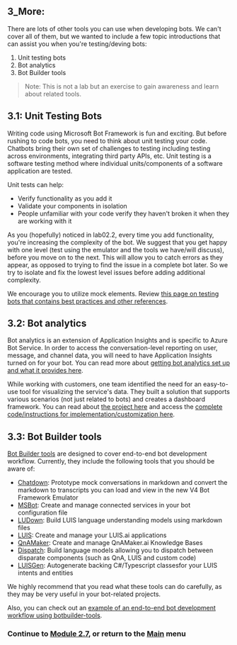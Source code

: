 ## 3_More:

There are lots of other tools you can use when developing bots. We can't cover all of them, but we wanted to include a few topic introductions that can assist you when you're testing/deving bots:  

1. Unit testing bots
2. Bot analytics
3. Bot Builder tools

> Note: This is not a lab but an exercise to gain awareness and learn about related tools.

## 3.1: Unit Testing Bots

Writing code using Microsoft Bot Framework is fun and exciting. But before rushing to code bots, you need to think about unit testing your code. Chatbots bring their own set of challenges to testing including testing across environments, integrating third party APIs, etc. Unit testing is a software testing method where individual units/components of a software application are tested.  

Unit tests can help:
- Verify functionality as you add it
- Validate your components in isolation
- People unfamiliar with your code verify they haven't broken it when they are working with it  


As you (hopefully) noticed in lab02.2, every time you add functionality, you're increasing the complexity of the bot. We suggest that you get happy with one level (test using the emulator and the tools we have/will discuss), before you move on to the next. This will allow you to catch errors as they appear, as opposed to trying to find the issue in a complete bot later. So we try to isolate and fix the lowest level issues before adding additional complexity.  

We encourage you to utilize mock elements. Review [this page on testing bots that contains best practices and other references](https://docs.microsoft.com/en-us/azure/bot-service/bot-builder-testing-debugging?view=azure-bot-service-4.0).  

## 3.2: Bot analytics  

Bot analytics is an extension of Application Insights and is specific to Azure Bot Service. In order to access the conversation-level reporting on user, message, and channel data, you will need to have Application Insights turned on for your bot. You can read more about [getting bot analytics set up and what it provides here](https://docs.microsoft.com/en-us/azure/bot-service/bot-service-manage-analytics?view=azure-bot-service-4.0).  

While working with customers, one team identified the need for an easy-to-use tool for visualizing the service's data. They built a solution that supports various scenarios (not just related to bots) and creates a dashboard framework. You can read about [the project here](https://www.microsoft.com/developerblog/2017/09/26/custom-analytics-dashboard-application-insights/) and access the [complete code/instructions for implementation/customization here](https://github.com/Azure/ibex-dashboard).

## 3.3: Bot Builder tools

[Bot Builder tools](https://github.com/Microsoft/botbuilder-tools) are designed to cover end-to-end bot development workflow. Currently, they include the following tools that you should be aware of:  

- [Chatdown](https://github.com/Microsoft/botbuilder-tools/tree/master/Chatdown): Prototype mock conversations in markdown and convert the markdown to transcripts you can load and view in the new V4 Bot Framework Emulator
- [MSBot](https://github.com/Microsoft/botbuilder-tools/tree/master/MSBot): Create and manage connected services in your bot configuration file
- [LUDown](https://github.com/Microsoft/botbuilder-tools/tree/master/Ludown): Build LUIS language understanding models using markdown files
- [LUIS](https://github.com/Microsoft/botbuilder-tools/tree/master/LUIS): 
Create and manage your LUIS.ai applications
- [QnAMaker](https://github.com/Microsoft/botbuilder-tools/tree/master/QnAMaker): Create and manage QnAMaker.ai Knowledge Bases
- [Dispatch](https://github.com/Microsoft/botbuilder-tools/tree/master/Dispatch): Build language models allowing you to dispatch between disparate components (such as QnA, LUIS and custom code)
- [LUISGen](https://github.com/Microsoft/botbuilder-tools/tree/master/LUISGen): Autogenerate backing C#/Typescript classesfor your LUIS intents and entities  

We highly recommend that you read what these tools can do carefully, as they may be very useful in your bot-related projects.  

Also, you can check out an [example of an end-to-end bot development workflow using botbuilder-tools](https://aka.ms/BotBuilderLocalDev).


### Continue to [Module 2.7](../lab02.7-mxchip_command_control/README.md), or return to the [Main](../../README.md) menu
